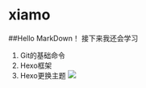 # xiamo
##Hello MarkDown！
接下来我还会学习
1. Git的基础命令
1. Hexo框架
1. Hexo更换主题
![](https://qgt-style.oss-cn-hangzhou.aliyuncs.com/newcoursep4/g1/g1-2-2/tenor.gif)
